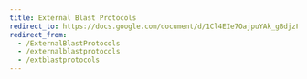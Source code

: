 ```yaml
---
title: External Blast Protocols
redirect_to: https://docs.google.com/document/d/1Cl4EIe7OajpuYAk_gBdjzFgDX9a87dHYgGwfMl5j-CU/preview
redirect_from: 
  - /ExternalBlastProtocols
  - /externalblastprotocols
  - /extblastprotocols
---
```

